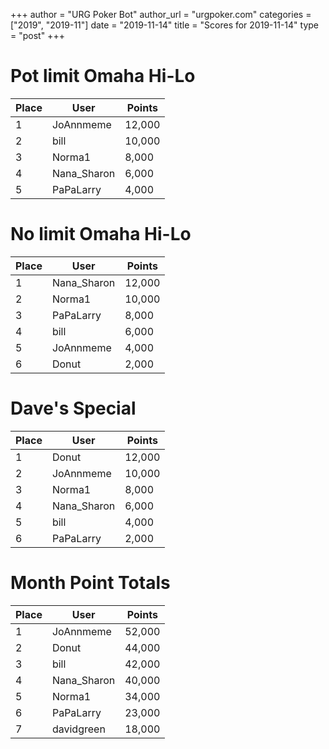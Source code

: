 +++
author = "URG Poker Bot"
author_url = "urgpoker.com"
categories = ["2019", "2019-11"]
date = "2019-11-14"
title = "Scores for 2019-11-14"
type = "post"
+++
# Pot limit Omaha Hi-Lo

| Place | User | Points |
|-------|------|--------|
| 1 | JoAnnmeme | 12,000 |
| 2 | bill | 10,000 |
| 3 | Norma1 | 8,000 |
| 4 | Nana_Sharon | 6,000 |
| 5 | PaPaLarry | 4,000 |

# No limit Omaha Hi-Lo

| Place | User | Points |
|-------|------|--------|
| 1 | Nana_Sharon | 12,000 |
| 2 | Norma1 | 10,000 |
| 3 | PaPaLarry | 8,000 |
| 4 | bill | 6,000 |
| 5 | JoAnnmeme | 4,000 |
| 6 | Donut | 2,000 |

# Dave's Special

| Place | User | Points |
|-------|------|--------|
| 1 | Donut | 12,000 |
| 2 | JoAnnmeme | 10,000 |
| 3 | Norma1 | 8,000 |
| 4 | Nana_Sharon | 6,000 |
| 5 | bill | 4,000 |
| 6 | PaPaLarry | 2,000 |

# Month Point Totals

| Place | User | Points |
|-------|------|--------|
| 1 | JoAnnmeme | 52,000 |
| 2 | Donut | 44,000 |
| 3 | bill | 42,000 |
| 4 | Nana_Sharon | 40,000 |
| 5 | Norma1 | 34,000 |
| 6 | PaPaLarry | 23,000 |
| 7 | davidgreen | 18,000 |
